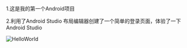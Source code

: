 1.这是我的第一个Android项目

2.利用了Android Studio 布局编辑器创建了一个简单的登录页面，体验了一下Android Studio

![HelloWorld](C:\Users\ASUS\Desktop\Android-lab\lab1_HelloWorld\image\HelloWorld.jpg)

